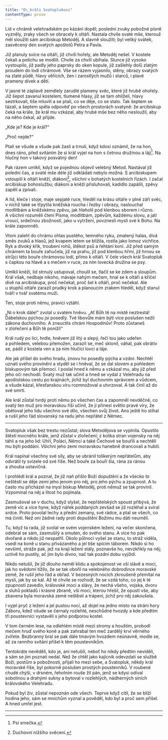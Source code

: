 ```yaml
---
title: "O\_králi Svatoplukovi"
contentType: prose
---
```


<section>

Lid v chrámě velehradském po kázání dopěl; poslední zvuky pobožné písně vyzněly, zraky všech se obracely k oltáři. Nastala chvíle svaté mše, kterouž měl sloužiti sám arcibiskup Metoděj. A slavně sloužiti; byl veliký svátek, zasvěcený den svatých apoštolů Petra a Pavla.

Již planuly svíce na oltáři, již chvíli hořely, ale Metoděj nešel. V kostele čekali a potichu se modlili. Chvíle za chvílí ubíhala. Slunce již vysoko vystoupilo, již padly jeho paprsky do oken kopule, již zašlehly dolů zlatým proudem do lodi chrámové. Vše se rázem vyjasnilo, stěny, obrazy svatých na zlaté půdě, hlavy věřících, žen i zarostlých mužů i starců, i plavé prameny dívek a dětí.

V jasné té záplavě zemdlely zarudlé plameny svěc, které již hrubě ohořely. Již šepot zavanul kostelem, tlumené hlasy, již se tam ohlíželi, hlavy sestrkovali, tiše mluvili a se ptali, co se děje, co se stalo. Tak šeptem se tázali, a šeptem spěla odpověď po všech prostorách svatyně: že arcibiskup čeká na krále, že král mu vzkázal, aby hrubé mše bez něho nesloužil, aby na něho čekal, až přijde.

„Kde je? Kde je král?“

„Proč nejde?“

Ptali se všude a všude pak žasli a trnuli, když kdosi oznámil, že na hon, dnes ráno, před svítáním že si král vyjel na hon s četnou družinou a lájí[^38]. Na hlučný hon v takový posvátný den!

Pak rázem umlkli, když se pojednou objevil velebný Metod. Nastával již polední čas, a svaté mše déle již odkládati nebylo možná. S arcibiskupem vstoupili k oltáři kněží, diákoni[^39], všichni v bohatých kostelních řízách. I začal arcibiskup bohoslužbu; diákoni a kněží přisluhovali, kadidlo zapálili, zpěvy zapěli a zpívali.

A lid, kleče i stoje, maje sepjaté ruce, hleděl na krásu oltáře v plné záři svěc, v nichž také se třpytila kněžská roucha i řezby i obrazy, naslouchal modlitbám a kněžskému zpěvu, jak hlaholil pod klenbou sborem i různo. A všichni rozuměli čtení Písma, modlitbám, zpěvům, každému slovu, a jati vroucí, srdečnou zbožností, jako u vytržení, povznesli mysli své k Bohu. Na krále zapomněli.

Vtom zalehl do chrámu ohlas pustého, temného ryku, zmatený halas, divá směs zvuků a hlasů, jež kvapem letem se blížila, rostla jako lomoz vichřice. Ryk a divoký křik, troubení rohů, štěkot psů a řehtání koní. Již před samým chrámem ta bouře zahučela, již na prahu, již pod klenbou hřmí, již hrnou se strůjci této bouře chrámovou lodí, přímo k oltáři. V čele všech král Svatopluk s čapkou na hlavě a s mečem v ruce, za ním lovecká družina se psy.

Umlkli kněží, lid strnulý ustupoval, choulil se, tlačil se ke zdem a sloupům. Král však, nedbaje nikoho, mávaje nahým mečem, hnal se k oltáři a křičel divě na arcibiskupa, proč nečekal, proč šel k oltáři, proč nečekal. Ale u stupňů oltáře zarazil prudký krok a planoucím zrakem hleděl, když stanul tváří v tvář svatému muži.

Ten, stoje proti němu, pravici vztáhl.

„Ni o krok dále!“ zvolal u svatém hněvu. „Ať Bůh tě na místě neztrestá! Ďábelskou pýchou jsi posedlý. Tvé libovůle mám býti více poslušen nežli zákona duchovního. A zneuctils chrám Hospodinův! Proto zůstaneš v zlořečení a Bůh tě poníží!“

Král rudý po líci, hrdle, hněvem již lítý a slepý, řečí tou jako udeřen a pohledem, velebou přemožen, zarazil se, meč sklonil, váhal, pak obrátiv se, pádil z kostela ven a za ním hlučící lovci a láje.

Ale jak přišel do svého hradu, znovu ho posedly pýcha a vzdor. Nechtěl uznati svého provinění a styděl se i hněval, že se dal slovem a pohledem biskupovým tak přemoci. I poslal hned k němu a vzkázal mu, aby již před jeho oči nechodil. Svatý muž tak učinil a hned se vydal z Velehradu na apoštolskou cestu po krajinách, jichž byl duchovním správcem a vůdcem, a všude kázal, křesťanskou víru rozmnožoval a utvrzoval. A tak činil až do své smrti.

Ale král zůstal tvrdý proti němu po všechen čas a zapomněl nevděčně, co svatý ten muž pro moravskou říši učinil, že jí přinesl světlo pravé víry, že obětoval jeho lidu všechno své dílo, všechen svůj život. Ano ještě ho stíhal a rušil jeho řád slovanský na radu jeho nepřátel z Němec.

* * *

Svatopluk však bez trestu nezůstal; slova Metodějova se vyplnila. Opustilo štěstí mocného krále, jenž zůstal v zlořečení; z kolika stran vojensky na něj táhli a na jeho lid: Uhři, Poláci, Němci a také Čechové se bouřili a nechtěli mu býti poddáni. Všichni jeho zemi moravskou hanebně drancovali a hubili.

Král napínal všechny své síly, aby se ubránil tolikerým nepřátelům, aby odvrátil ty svízele od své říše. Než bouře za bouří šla, rána za ránou a zhouba ustavičná.

I prohlédl král a poznal, že již naň přišlo Boží dopuštění a že všecko to neštěstí se děje zemi jeho jenom pro něj, pro jeho pýchu a zpupnost. A tu často mu přicházel na mysl biskup Metoděj, proti němuž se tak provinil. Vzpomínal na něj a lítost ho pojímala.

Zasmušoval se v duchu, když slyšel, že nepřátelských spoust přibývá, že země víc a více hyne, když nářek poddaných zevšad se již rozléhal a svíral srdce. Proto povolal lechy a přední zemany, své rádce, a ptal se všech, co má činiti. Než oni žádné rady proti dopuštění Božímu mu dáti neuměli.

Tu, když ta rada, již svolal ve svém vojenském ležení, na večer skončena, odebral se sám, zasmušilý a smuten, do svého stanu. A více ho pak dvořané a nikdo již nespatřil. Okolo půlnoci vyšel ze stanu, to stráž viděla, vsedl na koně u stanu přivázaného a jel tiše spícím táborem. Nikdo si ho nevšiml, stráže pak, jež na kraji ležení stály, poznavše ho, nevzkřikly na něj; uctivě ho pustily, ač jim bylo divno, nač tak pozdní dobu vyjíždí.

Nikdo netušil, že již dlouho neměl klidu a spokojenost ve vší slávě a moci, jak ho svědomí tížilo, že se tak obořil na velebného dobrodince moravské země, že rušil jeho řád a obřad. V bezesných nocích zkroušeně přemítal na mysli, jak by se kál. Až té chvíle se rozhodl, že se vzdá toho, co jej k té zpupnosti zavedlo, královské moci a slávy, že nechá všeho, vojska, dvoru a sluhů pokladů i krásné zbraně, vší moci, kterou hřešil, že opustí vše, aby zbavena byla moravská země neštěstí a trápení, jichž pro něj zakoušela.

I vyjel pryč z ležení a jel pustou nocí, až dojel na jedno místo na stráni hory Záboru, kdež všude se černaly rozlehlé, neschůdné hvozdy a kde předtím tři poustevníci vystavěli s jeho podporou kostel.

V tom černém lese, na odlehlém místě mezi stromy a houštím, probodl mečem hruď svého koně a pak zahrabal ten meč zardělý krví věrného zvířete. Bezbranný bral se pak dále tmavým hvozdem neúnavně, modle se, až za ranního svítání přišel k těm poustevníkům.

Tentokráte nevěděli, kdo je, ani netušili, neboť ho nikdy předtím neviděli, a sám se jim poznati nedal. Než že chtěl jako kajícník odevzdati se službě Boží, postům a pobožnosti, přijali ho mezi sebe, a Svatopluk, někdy král moravské říše, byl pokorně poslušen prostých poustevníků. V roubené chudé chýši, v drsném, řeholním rouše žil pán, jenž se kdysi odíval sobolinou a drahými sukny a bytoval v rozlehlých, nádherných síních královského Velehradu.

Pokud byl živ, zůstal nepoznán ode všech. Teprve když cítil, že se blíží hodina jeho, sám se mnichům vyznal a pověděl, kdo byl a proč sem přišel. A hned umřel jest.

* * *

[^38]: Psí smečka.

[^39]: Duchovní nižšího svěcení.

</section>
